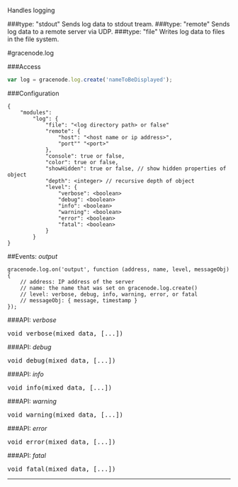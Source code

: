 Handles logging

###type: "stdout"
Sends log data to stdout tream.
###type: "remote"
Sends log data to a remote server via UDP.
###type: "file"
Writes log data to files in the file system.

#gracenode.log

###Access
```javascript
var log = gracenode.log.create('nameToBeDisplayed');
```

###Configuration
```
{
	"modules":
		"log": {
			"file": "<log directory path> or false"
			"remote": {
				"host": "<host name or ip address>",
				"port"" "<port>"
			},
			"console": true or false,
			"color": true or false,
			"showHidden": true or false, // show hidden properties of object
			"depth": <integer> // recursive depth of object
			"level": {
				"verbose": <boolean>
				"debug": <boolean>
				"info": <boolean>
				"warning": <boolean>
				"error": <boolean>
				"fatal": <boolean>
			}
		}
}
```

##Events: *output*

```
gracenode.log.on('output', function (address, name, level, messageObj) {
	// address: IP address of the server
	// name: the name that was set on gracenode.log.create()
	// level: verbose, debug, info, warning, error, or fatal
	// messageObj: { message, timestamp }
});
```

###API: *verbose*

<pre>
void verbose(mixed data, [...])
</pre>

###API: *debug*

<pre>
void debug(mixed data, [...])
</pre>

###API: *info*

<pre>
void info(mixed data, [...])
</pre>

###API: *warning*

<pre>
void warning(mixed data, [...])
</pre>

###API: *error*

<pre>
void error(mixed data, [...])
</pre>

###API: *fatal*

<pre>
void fatal(mixed data, [...])
</pre>

***
